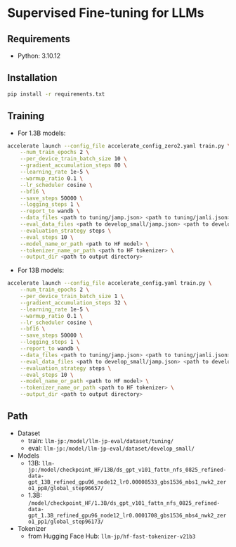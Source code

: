 # Supervised Fine-tuning for LLMs

## Requirements

- Python: 3.10.12

## Installation

```bash
pip install -r requirements.txt
```

## Training

- For 1.3B models:
```bash
accelerate launch --config_file accelerate_config_zero2.yaml train.py \
    --num_train_epochs 2 \
    --per_device_train_batch_size 10 \
    --gradient_accumulation_steps 80 \
    --learning_rate 1e-5 \
    --warmup_ratio 0.1 \
    --lr_scheduler cosine \
    --bf16 \
    --save_steps 50000 \
    --logging_steps 1 \
    --report_to wandb \
    --data_files <path to tuning/jamp.json> <path to tuning/janli.json> ... \
    --eval_data_files <path to develop_small/jamp.json> <path to develop_small/janli.json> ... \
    --evaluation_strategy steps \
    --eval_steps 10 \
    --model_name_or_path <path to HF model> \
    --tokenizer_name_or_path <path to HF tokenizer> \
    --output_dir <path to output directory>
```

- For 13B models:
```bash
accelerate launch --config_file accelerate_config.yaml train.py \
    --num_train_epochs 2 \
    --per_device_train_batch_size 1 \
    --gradient_accumulation_steps 32 \
    --learning_rate 1e-5 \
    --warmup_ratio 0.1 \
    --lr_scheduler cosine \
    --bf16 \
    --save_steps 50000 \
    --logging_steps 1 \
    --report_to wandb \
    --data_files <path to tuning/jamp.json> <path to tuning/janli.json> ... \
    --eval_data_files <path to develop_small/jamp.json> <path to develop_small/janli.json> ... \
    --evaluation_strategy steps \
    --eval_steps 10 \
    --model_name_or_path <path to HF model> \
    --tokenizer_name_or_path <path to HF tokenizer> \
    --output_dir <path to output directory>
```

## Path

- Dataset
  - train: `llm-jp:/model/llm-jp-eval/dataset/tuning/`
  - eval: `llm-jp:/model/llm-jp-eval/dataset/develop_small/`
- Models
  - 13B: `llm-jp:/model/checkpoint_HF/13B/ds_gpt_v101_fattn_nfs_0825_refined-data-gpt_13B_refined_gpu96_node12_lr0.00008533_gbs1536_mbs1_nwk2_zero1_pp8/global_step96657/`
  - 1.3B: `/model/checkpoint_HF/1.3B/ds_gpt_v101_fattn_nfs_0825_refined-data-gpt_1.3B_refined_gpu96_node12_lr0.0001708_gbs1536_mbs4_nwk2_zero1_pp1/global_step96173/`
- Tokenizer
  - from Hugging Face Hub: `llm-jp/hf-fast-tokenizer-v21b3`
